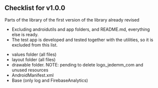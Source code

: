 ## Checklist for v1.0.0

Parts of the library of the first version of the library already revised

* Excluding androidutils and app folders, and README.md, everything else is ready.
* The test app is developed and tested together with the utilities, so it is excluded from this list.

- values folder (all files)
- layout folder (all files)
- drawable folder. NOTE: pending to delete logo_jedemm_com and unused resources
- AndroidManifest.xml
- Base (only log and FirebaseAnalytics)